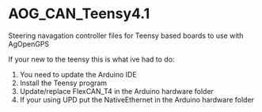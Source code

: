 # AOG_CAN_Teensy4.1
Steering navagation controller files for Teensy based boards to use with AgOpenGPS 

If your new to the teensy this is what ive had to do:
1. You need to update the Arduino IDE
2. Install the Teensy program
3. Update/replace FlexCAN_T4 in the Arduino hardware folder 
4. If your using UPD put the NativeEthernet in the Arduino hardware folder

